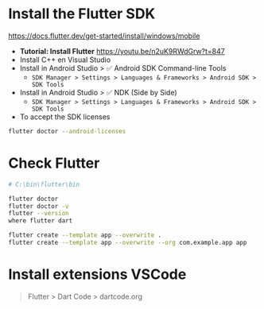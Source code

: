 # Install the Flutter SDK

https://docs.flutter.dev/get-started/install/windows/mobile

- **Tutorial: Install Flutter** https://youtu.be/n2uK9RWdGrw?t=847
- Install C++ en Visual Studio
- Install in Android Studio > ✅ Android SDK Command-line Tools
  - `SDK Manager > Settings > Languages & Frameworks > Android SDK > SDK Tools`
- Install in Android Studio > ✅ NDK (Side by Side)
  - `SDK Manager > Settings > Languages & Frameworks > Android SDK > SDK Tools`
- To accept the SDK licenses

```sh
flutter doctor --android-licenses
```

# Check Flutter

```sh
# C:\bin\flutter\bin

flutter doctor
flutter doctor -v
flutter --version
where flutter dart

flutter create --template app --overwrite .
flutter create --template app --overwrite --org com.example.app app
```

# Install extensions VSCode

> Flutter > Dart Code > dartcode.org
